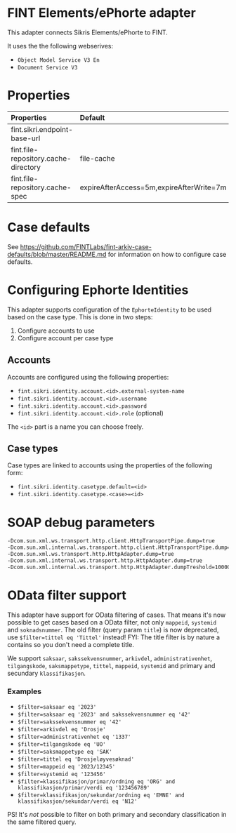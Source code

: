 # FINT Elements/ePhorte adapter
This adapter connects Sikris Elements/ePhorte to FINT.

It uses the the following webserives:
- `Object Model Service V3 En`
- `Document Service V3`  

# Properties

| Properties                                            | Default                                  | Description   |
| :---------------------------------------------------- | :----------------------------------------| :------------ |
| fint.sikri.endpoint-base-url                          |                                          |               |
| fint.file-repository.cache-directory                  | file-cache                               |               |
| fint.file-repository.cache-spec                       | expireAfterAccess=5m,expireAfterWrite=7m |               |

# Case defaults

See https://github.com/FINTLabs/fint-arkiv-case-defaults/blob/master/README.md for information on how to configure
case defaults.

# Configuring Ephorte Identities

This adapter supports configuration of the `EphorteIdentity` to be used based on the case type.
This is done in two steps:

1. Configure accounts to use
1. Configure account per case type

## Accounts

Accounts are configured using the following properties:

- `fint.sikri.identity.account.<id>.external-system-name`
- `fint.sikri.identity.account.<id>.username`
- `fint.sikri.identity.account.<id>.password`
- `fint.sikri.identity.account.<id>.role` (optional)

The `<id>` part is a name you can choose freely.

## Case types

Case types are linked to accounts using the properties of the following form:

- `fint.sikri.identity.casetype.default=<id>`
- `fint.sikri.identity.casetype.<case>=<id>`

# SOAP debug parameters

```bash
-Dcom.sun.xml.ws.transport.http.client.HttpTransportPipe.dump=true 
-Dcom.sun.xml.internal.ws.transport.http.client.HttpTransportPipe.dump=true 
-Dcom.sun.xml.ws.transport.http.HttpAdapter.dump=true 
-Dcom.sun.xml.internal.ws.transport.http.HttpAdapter.dump=true 
-Dcom.sun.xml.internal.ws.transport.http.HttpAdapter.dumpTreshold=100000
```

# OData filter support
This adapter have support for OData filtering of cases. That means it's now possible to
get cases based on a OData filter, not only `mappeid`, `systemid` and `soknadsnummer`.
The old filter (query param `title`) is now deprecated, use `$filter=tittel eq 'Tittel'` instead!
FYI: The title filter is by nature a contains so you don't need a complete title.

We support `saksaar`, `sakssekvensnummer`, `arkivdel`, `administrativenhet`, `tilgangskode`, `saksmappetype`,
`tittel`, `mappeid`, `systemid` and primary and secundary `klassifikasjon`.

### Examples
- `$filter=saksaar eq '2023'`
- `$filter=saksaar eq '2023' and sakssekvensnummer eq '42'`
- `$filter=sakssekvensnummer eq '42'`
- `$filter=arkivdel eq 'Drosje'`
- `$filter=administrativenhet eq '1337'`
- `$filter=tilgangskode eq 'UO'`
- `$filter=saksmappetype eq 'SAK'`
- `$filter=tittel eq 'Drosjeløyvesøknad'`
- `$filter=mappeid eq '2023/12345'`
- `$filter=systemid eq '123456'`
- `$filter=klassifikasjon/primar/ordning eq 'ORG' and klassifikasjon/primar/verdi eq '123456789'`
- `$filter=klassifikasjon/sekundar/ordning eq 'EMNE' and klassifikasjon/sekundar/verdi eq 'N12'`

PS! It's _not_ possible to filter on both primary and secondary classification in the same filtered query.